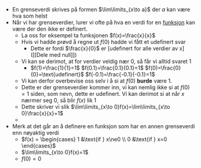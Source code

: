 - En grenseverdi skrives på formen $\lim\limits_{x\to a}$ der $a$ kan være hva som helst
- Når vi har grenseverdier, lurer vi ofte på hva en verdi for en [funksjon]([[Funksjoner]]) kan være der den ikke er definert.
	- La oss for eksempel ta funksjonen $f(x)=\frac{x}{x}$
	- Hvis vi hadde prøvd å regne ut $f(0)$ hadde vi fått et udefinert svar
		- Dette er fordi $\frac{x}{0}$ er [udefinert for alle verdier av x]([[Dele med null]])
	- Vi kan se derimot, at for verdier veldig nær 0, så får vi alltid svaret 1
		- $f(1)=\frac{1}{1}=1$
		  $f(0.1)=\frac{0.1}{0.1}=1$
		  $f(0)=\frac{0}{0}=\text{udefinert}$
		  $f(-0.1)=\frac{-0.1}{-0.1}=1$
	- Vi kan derfor overbevise oss selv i å si at $f(0)$ **burde** være 1.
	- Dette er der grenseverdier kommer inn, vi kan nemlig ikke si at $f(0)=1$ siden, som nevn, dette er udefinert. Vi kan derimot si at når $x$ nærmer seg $0$, så blir $f(x)$ lik $1$
	- Dette skriver vi slik $\lim\limits_{x\to 0}f(x)=\lim\limits_{x\to 0}\frac{x}{x}=1$
	-
- Merk at det går an å definere en funksjon som har en annen grenseverdi enn nøyaktig verdi
	- $f(x) = \begin{cases} 1 &\text{if } x\ne0 \\ 0 &\text{if } x=0 \end{cases}$
	- $\lim\limits_{x\to 0}f(x)=1$
	- $f(0)=0$